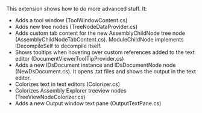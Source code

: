 
This extension shows how to do more advanced stuff. It:

- Adds a tool window (ToolWindowContent.cs)
- Adds new tree nodes (TreeNodeDataProvider.cs)
- Adds custom tab content for the new AssemblyChildNode tree node (AssemblyChildNodeTabContent.cs). ModuleChildNode implements IDecompileSelf to decompile itself.
- Shows tooltips when hovering over custom references added to the text editor (DocumentViewerToolTipProvider.cs)
- Adds a new IDsDocument instance and IDsDocumentNode node (NewDsDocument.cs). It opens .txt files and shows the output in the text editor.
- Colorizes text in text editors (Colorizer.cs)
- Colorizes Assembly Explorer treeview nodes (TreeViewNodeColorizer.cs)
- Adds a new Output window text pane (OutputTextPane.cs)
